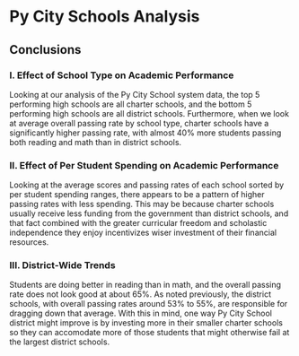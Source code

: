 # Py City Schools Analysis

## Conclusions

### I. Effect of School Type on Academic Performance
Looking at our analysis of the Py City School system data, the top 5 performing high schools are all charter schools, and the bottom 5 performing high schools are all district schools. Furthermore, when we look at average overall passing rate by school type, charter schools have a significantly higher passing rate, with almost 40% more students passing both reading and math than in district schools.

### II. Effect of Per Student Spending on Academic Performance
Looking at the average scores and passing rates of each school sorted by per student spending ranges, there appears to be a pattern of higher passing rates with less spending. This may be because charter schools usually receive less funding from the government than district schools, and that fact combined with the greater curricular freedom and scholastic independence they enjoy incentivizes wiser investment of their financial resources. 

### III. District-Wide Trends
Students are doing better in reading than in math, and the overall passing rate does not look good at about 65%. As noted previously, the district schools, with overall passing rates around 53% to 55%, are responsible for dragging down that average. With this in mind, one way Py City School district might improve is by investing more in their smaller charter schools so they can accomodate more of those students that might otherwise fail at the largest district schools.


